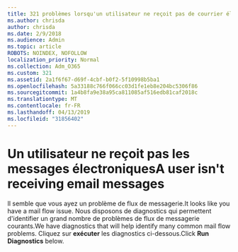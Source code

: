 ```yaml
---
title: 321 problèmes lorsqu'un utilisateur ne reçoit pas de courrier électronique
ms.author: chrisda
author: chrisda
ms.date: 2/9/2018
ms.audience: Admin
ms.topic: article
ROBOTS: NOINDEX, NOFOLLOW
localization_priority: Normal
ms.collection: Adm_O365
ms.custom: 321
ms.assetid: 2a1f6f67-d69f-4cbf-b0f2-5f10998b5ba1
ms.openlocfilehash: 5a33188c766f066cc03d1fe1eb8e204bc5306f86
ms.sourcegitcommit: 1a4b8fa9e38a95ca811085af516edb81caf2018c
ms.translationtype: MT
ms.contentlocale: fr-FR
ms.lasthandoff: 04/13/2019
ms.locfileid: "31856402"
---
```

# <a name="a-user-isnt-receiving-email-messages"></a><span data-ttu-id="c9b14-102">Un utilisateur ne reçoit pas les messages électroniques</span><span class="sxs-lookup"><span data-stu-id="c9b14-102">A user isn't receiving email messages</span></span>

<span data-ttu-id="c9b14-103">Il semble que vous ayez un problème de flux de messagerie.</span><span class="sxs-lookup"><span data-stu-id="c9b14-103">It looks like you have a mail flow issue.</span></span> <span data-ttu-id="c9b14-104">Nous disposons de diagnostics qui permettent d'identifier un grand nombre de problèmes de flux de messagerie courants.</span><span class="sxs-lookup"><span data-stu-id="c9b14-104">We have diagnostics that will help identify many common mail flow problems.</span></span> <span data-ttu-id="c9b14-105">Cliquez sur **exécuter** les diagnostics ci-dessous.</span><span class="sxs-lookup"><span data-stu-id="c9b14-105">Click **Run Diagnostics** below.</span></span>
 